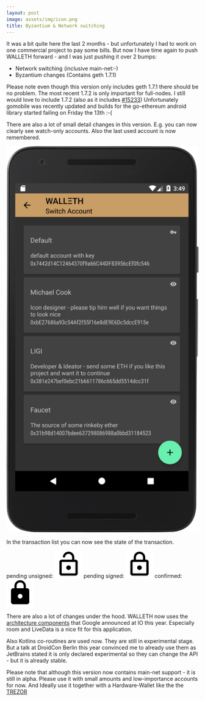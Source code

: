 ```yaml
---
layout: post
image: assets/img/icon.png
title: Byzantium & Network switching
---
```


It was a bit quite here the last 2 months - but unfortunately I had to work on one commercial project to pay some bills. But now I have time again to push WALLETH forward - and I was just pushing it over 2 bumps:

 * Network switching (inclusive main-net:-)
 * Byzantium changes (Contains geth 1.7.1)

Please note even though this version only includes geth 1.7.1 there should be no problem. The most recent 1.7.2 is only important for full-nodes. I still would love to include 1.7.2 (also as it includes [#15233]( https://github.com/ethereum/go-ethereum/pull/15233))
Unfortunately gomobile was recently updated and builds for the go-ethereum android library started failing on Friday the 13th :-(

There are also a lot of small detail changes in this version. E.g. you can now clearly see watch-only accounts. Also the last used account is now remembered.

![](/assets/img/news/list_with_watchonly.png)

In the transaction list you can now see the state of the transaction.

pending unsigned: ![](/assets/img/news/ic_lock_open_black_48dp.png)
pending signed: ![](/assets/img/news/ic_lock_outline_black_48dp.png)
confirmed: ![](/assets/img/news/ic_lock_black_48dp.png)

There are also a lot of changes under the hood. WALLETH now uses the [architecture components](https://developer.android.com/topic/libraries/architecture/index.html) that Google announced at IO this year. Especially room and LiveData is a nice fit for this application.

Also Kotlins co-routines are used now. They are still in experimental stage. But a talk at DroidCon Berlin this year convinced me to already use them as JetBrains stated it is only declared experimental so they can change the API - but it is already stable.

Please note that although this version now contains main-net support - it is still in alpha. Please use it with small amounts and low-importance accounts for now. And Ideally use it together with a Hardware-Wallet like the the [TREZOR](http://walleth.org/2017/07/14/0.17-TREZOR-AND-MORE/)
